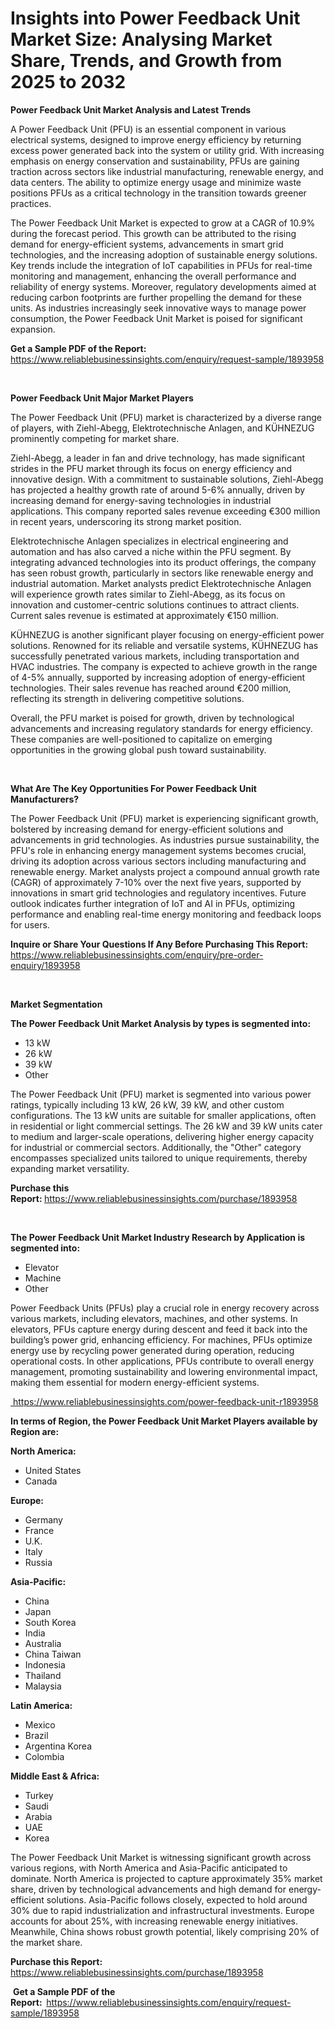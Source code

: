 <p><h1>Insights into Power Feedback Unit Market Size: Analysing Market Share, Trends, and Growth from 2025 to 2032</h1></p><p><strong>Power Feedback Unit Market Analysis and Latest Trends</strong></p>
<p><p>A Power Feedback Unit (PFU) is an essential component in various electrical systems, designed to improve energy efficiency by returning excess power generated back into the system or utility grid. With increasing emphasis on energy conservation and sustainability, PFUs are gaining traction across sectors like industrial manufacturing, renewable energy, and data centers. The ability to optimize energy usage and minimize waste positions PFUs as a critical technology in the transition towards greener practices.</p><p>The Power Feedback Unit Market is expected to grow at a CAGR of 10.9% during the forecast period. This growth can be attributed to the rising demand for energy-efficient systems, advancements in smart grid technologies, and the increasing adoption of sustainable energy solutions. Key trends include the integration of IoT capabilities in PFUs for real-time monitoring and management, enhancing the overall performance and reliability of energy systems. Moreover, regulatory developments aimed at reducing carbon footprints are further propelling the demand for these units. As industries increasingly seek innovative ways to manage power consumption, the Power Feedback Unit Market is poised for significant expansion.</p></p>
<p><strong>Get a Sample PDF of the Report:&nbsp;</strong> <a href="https://www.reliablebusinessinsights.com/enquiry/request-sample/1893958?utm_campaign=3026&utm_medium=2&utm_source=Github&utm_content=ia&utm_term=12042025&utm_id=power-feedback-unit">https://www.reliablebusinessinsights.com/enquiry/request-sample/1893958</a></p>
<p>&nbsp;</p>
<p><strong>Power Feedback Unit Major Market Players</strong></p>
<p><p>The Power Feedback Unit (PFU) market is characterized by a diverse range of players, with Ziehl-Abegg, Elektrotechnische Anlagen, and KÜHNEZUG prominently competing for market share. </p><p>Ziehl-Abegg, a leader in fan and drive technology, has made significant strides in the PFU market through its focus on energy efficiency and innovative design. With a commitment to sustainable solutions, Ziehl-Abegg has projected a healthy growth rate of around 5-6% annually, driven by increasing demand for energy-saving technologies in industrial applications. This company reported sales revenue exceeding €300 million in recent years, underscoring its strong market position.</p><p>Elektrotechnische Anlagen specializes in electrical engineering and automation and has also carved a niche within the PFU segment. By integrating advanced technologies into its product offerings, the company has seen robust growth, particularly in sectors like renewable energy and industrial automation. Market analysts predict Elektrotechnische Anlagen will experience growth rates similar to Ziehl-Abegg, as its focus on innovation and customer-centric solutions continues to attract clients. Current sales revenue is estimated at approximately €150 million.</p><p>KÜHNEZUG is another significant player focusing on energy-efficient power solutions. Renowned for its reliable and versatile systems, KÜHNEZUG has successfully penetrated various markets, including transportation and HVAC industries. The company is expected to achieve growth in the range of 4-5% annually, supported by increasing adoption of energy-efficient technologies. Their sales revenue has reached around €200 million, reflecting its strength in delivering competitive solutions.</p><p>Overall, the PFU market is poised for growth, driven by technological advancements and increasing regulatory standards for energy efficiency. These companies are well-positioned to capitalize on emerging opportunities in the growing global push toward sustainability.</p></p>
<p>&nbsp;</p>
<p><strong>What Are The Key Opportunities For Power Feedback Unit Manufacturers?</strong></p>
<p><p>The Power Feedback Unit (PFU) market is experiencing significant growth, bolstered by increasing demand for energy-efficient solutions and advancements in grid technologies. As industries pursue sustainability, the PFU's role in enhancing energy management systems becomes crucial, driving its adoption across various sectors including manufacturing and renewable energy. Market analysts project a compound annual growth rate (CAGR) of approximately 7-10% over the next five years, supported by innovations in smart grid technologies and regulatory incentives. Future outlook indicates further integration of IoT and AI in PFUs, optimizing performance and enabling real-time energy monitoring and feedback loops for users.</p></p>
<p><strong>Inquire or Share Your Questions If Any Before Purchasing This Report:</strong> <a href="https://www.reliablebusinessinsights.com/enquiry/pre-order-enquiry/1893958?utm_campaign=3026&utm_medium=2&utm_source=Github&utm_content=ia&utm_term=12042025&utm_id=power-feedback-unit">https://www.reliablebusinessinsights.com/enquiry/pre-order-enquiry/1893958</a></p>
<p>&nbsp;</p>
<p><strong>Market Segmentation</strong></p>
<p><strong>The Power Feedback Unit Market Analysis by types is segmented into:</strong></p>
<p><ul><li>13 kW</li><li>26 kW</li><li>39 kW</li><li>Other</li></ul></p>
<p><p>The Power Feedback Unit (PFU) market is segmented into various power ratings, typically including 13 kW, 26 kW, 39 kW, and other custom configurations. The 13 kW units are suitable for smaller applications, often in residential or light commercial settings. The 26 kW and 39 kW units cater to medium and larger-scale operations, delivering higher energy capacity for industrial or commercial sectors. Additionally, the "Other" category encompasses specialized units tailored to unique requirements, thereby expanding market versatility.</p></p>
<p><strong>Purchase this Report:&nbsp;</strong><a href="https://www.reliablebusinessinsights.com/purchase/1893958?utm_campaign=3026&utm_medium=2&utm_source=Github&utm_content=ia&utm_term=12042025&utm_id=power-feedback-unit">https://www.reliablebusinessinsights.com/purchase/1893958</a></p>
<p>&nbsp;</p>
<p><strong>The Power Feedback Unit Market Industry Research by Application is segmented into:</strong></p>
<p><ul><li>Elevator</li><li>Machine</li><li>Other</li></ul></p>
<p><p>Power Feedback Units (PFUs) play a crucial role in energy recovery across various markets, including elevators, machines, and other systems. In elevators, PFUs capture energy during descent and feed it back into the building’s power grid, enhancing efficiency. For machines, PFUs optimize energy use by recycling power generated during operation, reducing operational costs. In other applications, PFUs contribute to overall energy management, promoting sustainability and lowering environmental impact, making them essential for modern energy-efficient systems.</p></p>
<p><a href="https://www.reliablebusinessinsights.com/power-feedback-unit-r1893958?utm_campaign=3026&utm_medium=2&utm_source=Github&utm_content=ia&utm_term=12042025&utm_id=power-feedback-unit">&nbsp;https://www.reliablebusinessinsights.com/power-feedback-unit-r1893958</a></p>
<p><strong>In terms of Region, the Power Feedback Unit Market Players available by Region are:</strong></p>
<p>
    <p> <strong> North America: </strong>
        <ul>
            <li>United States</li>
            <li>Canada</li>
        </ul>
        </p> 
    <p> <strong> Europe: </strong>
        <ul>
            <li>Germany</li>
            <li>France</li>
            <li>U.K.</li>
            <li>Italy</li>
            <li>Russia</li>
        </ul>
        </p> 
    <p> <strong> Asia-Pacific: </strong>
        <ul>
            <li>China</li>
            <li>Japan</li>
            <li>South Korea</li>
            <li>India</li>
            <li>Australia</li>
            <li>China Taiwan</li>
            <li>Indonesia</li>
            <li>Thailand</li>
            <li>Malaysia</li>
        </ul>
        </p> 
    <p> <strong> Latin America: </strong>
        <ul>
            <li>Mexico</li>
            <li>Brazil</li>
            <li>Argentina Korea</li>
            <li>Colombia</li>
        </ul>
        </p> 
    <p> <strong> Middle East & Africa: </strong>
        <ul>
            <li>Turkey</li>
            <li>Saudi</li>
            <li>Arabia</li>
            <li>UAE</li>
            <li>Korea</li>
        </ul>
    </p>
    </p>
<p><p>The Power Feedback Unit Market is witnessing significant growth across various regions, with North America and Asia-Pacific anticipated to dominate. North America is projected to capture approximately 35% market share, driven by technological advancements and high demand for energy-efficient solutions. Asia-Pacific follows closely, expected to hold around 30% due to rapid industrialization and infrastructural investments. Europe accounts for about 25%, with increasing renewable energy initiatives. Meanwhile, China shows robust growth potential, likely comprising 20% of the market share.</p></p>
<p><strong>Purchase this Report: </strong><a href="https://www.reliablebusinessinsights.com/purchase/1893958?utm_campaign=3026&utm_medium=2&utm_source=Github&utm_content=ia&utm_term=12042025&utm_id=power-feedback-unit">https://www.reliablebusinessinsights.com/purchase/1893958</a></p>
<p>&nbsp;<strong>Get a Sample PDF of the Report:&nbsp;&nbsp;</strong><a href="https://www.reliablebusinessinsights.com/enquiry/request-sample/1893958?utm_campaign=3026&utm_medium=2&utm_source=Github&utm_content=ia&utm_term=12042025&utm_id=power-feedback-unit">https://www.reliablebusinessinsights.com/enquiry/request-sample/1893958</a></p>
<p><strong></strong></p>
<p><p></p><p></p><p></p></p>